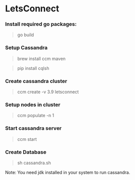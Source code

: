 # LetsConnect

### Install required go packages:
  > go build

### Setup Cassandra
  > brew install ccm maven
  
  > pip install cqlsh
  
### Create cassandra cluster
  > ccm create -v 3.9 letsconnect
  
### Setup nodes in cluster
  > ccm populate -n 1
  
### Start cassandra server
  > ccm start
  
### Create Database
  > sh cassandra.sh
  
Note: You need jdk installed in your system to run cassandra.
  
